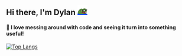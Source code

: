 ## Hi there, I'm Dylan ![peepoHappy](https://github.com/DylanBarratt/DylanBarratt/blob/master/peepoHappy.png "peepoHappy") 
#### 🔧 I love messing around with code and seeing it turn into something useful!


[![Top Langs](https://github-readme-stats.vercel.app/api/top-langs/?username=dylanbarratt)](https://github.com/anuraghazra/github-readme-stats)
